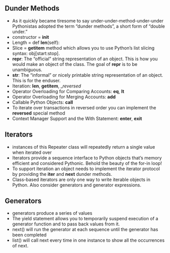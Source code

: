 ## Dunder Methods
- As it quickly became tiresome to say under-under-method-under-under Pythonistas adopted the term “dunder methods”, a short form of “double under.”
- constructor = __init__
- Length  = def __len__(self):
- Slice =  __getitem__ method which allows you to use Python’s list slicing syntax: obj[start:stop].
- __repr__: The “official” string representation of an object. This is how you would make an object of the class. The goal of __repr__ is to be unambiguous.
- __str__: The “informal” or nicely printable string representation of an object. This is for the enduser.
- Iteration: __len__, __getitem__, __reversed_
- Operator Overloading for Comparing Accounts: __eq__, __lt__
- Operator Overloading for Merging Accounts: __add__
- Callable Python Objects: __call__
- To iterate over transactions in reversed order you can implement the __reversed__ special method
- Context Manager Support and the With Statement: __enter__, __exit__

## Iterators
- instances of this Repeater class will repeatedly return a single value when iterated over
- Iterators provide a sequence interface to Python objects that’s memory efficient and considered Pythonic. Behold the beauty of the for-in loop!
- To support iteration an object needs to implement the iterator protocol by providing the __iter__ and __next__ dunder methods.
- Class-based iterators are only one way to write iterable objects in Python. Also consider generators and generator expressions.

## Generators
 - generators produce a series of values
 - The yield statement allows you to temporarily suspend execution of a generator function and to pass back values from it.
 - next() will run the generator at each sequence until the generator has been completed
 - list() will call next every time in one instance to show all the occurrences of next.












